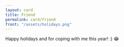 ```yaml
---
layout: card
title: Friend
permalink: card/friend
front: "/assets/holidays.png" 
---
```


Happy holidays and for coping with me this year! :) 😂